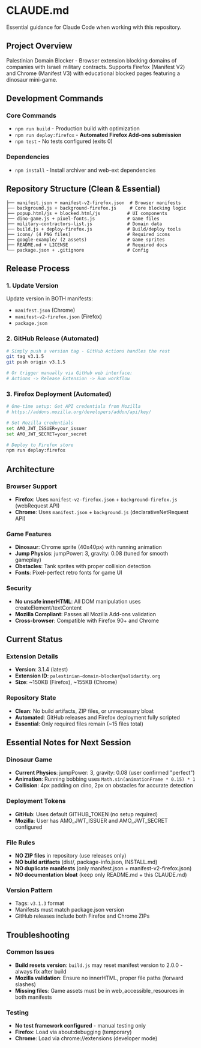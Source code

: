 # CLAUDE.md

Essential guidance for Claude Code when working with this repository.

## Project Overview

Palestinian Domain Blocker - Browser extension blocking domains of companies with Israeli military contracts. Supports Firefox (Manifest V2) and Chrome (Manifest V3) with educational blocked pages featuring a dinosaur mini-game.

## Development Commands

### Core Commands
- `npm run build` - Production build with optimization
- `npm run deploy:firefox` - **Automated Firefox Add-ons submission**
- `npm test` - No tests configured (exits 0)

### Dependencies
- `npm install` - Install archiver and web-ext dependencies

## Repository Structure (Clean & Essential)

```
├── manifest.json + manifest-v2-firefox.json  # Browser manifests
├── background.js + background-firefox.js     # Core blocking logic  
├── popup.html/js + blocked.html/js          # UI components
├── dino-game.js + pixel-fonts.js            # Game files
├── military-contractors-list.js             # Domain data
├── build.js + deploy-firefox.js             # Build/deploy tools
├── icons/ (4 PNG files)                     # Required icons
├── google-example/ (2 assets)               # Game sprites
├── README.md + LICENSE                      # Required docs
└── package.json + .gitignore                # Config
```

## Release Process

### 1. Update Version
Update version in BOTH manifests:
- `manifest.json` (Chrome)
- `manifest-v2-firefox.json` (Firefox)
- `package.json`

### 2. GitHub Release (Automated)
```bash
# Simply push a version tag - GitHub Actions handles the rest
git tag v3.1.5
git push origin v3.1.5

# Or trigger manually via GitHub web interface:
# Actions -> Release Extension -> Run workflow
```

### 3. Firefox Deployment (Automated)
```bash
# One-time setup: Get API credentials from Mozilla
# https://addons.mozilla.org/developers/addon/api/key/

# Set Mozilla credentials
set AMO_JWT_ISSUER=your_issuer
set AMO_JWT_SECRET=your_secret

# Deploy to Firefox store
npm run deploy:firefox
```

## Architecture

### Browser Support
- **Firefox**: Uses `manifest-v2-firefox.json` + `background-firefox.js` (webRequest API)
- **Chrome**: Uses `manifest.json` + `background.js` (declarativeNetRequest API)

### Game Features
- **Dinosaur**: Chrome sprite (40x40px) with running animation
- **Jump Physics**: jumpPower: 3, gravity: 0.08 (tuned for smooth gameplay)
- **Obstacles**: Tank sprites with proper collision detection
- **Fonts**: Pixel-perfect retro fonts for game UI

### Security
- **No unsafe innerHTML**: All DOM manipulation uses createElement/textContent
- **Mozilla Compliant**: Passes all Mozilla Add-ons validation
- **Cross-browser**: Compatible with Firefox 90+ and Chrome

## Current Status

### Extension Details
- **Version**: 3.1.4 (latest)
- **Extension ID**: `palestinian-domain-blocker@solidarity.org`
- **Size**: ~150KB (Firefox), ~155KB (Chrome)

### Repository State
- **Clean**: No build artifacts, ZIP files, or unnecessary bloat
- **Automated**: GitHub releases and Firefox deployment fully scripted
- **Essential**: Only required files remain (~15 files total)

## Essential Notes for Next Session

### Dinosaur Game
- **Current Physics**: jumpPower: 3, gravity: 0.08 (user confirmed "perfect")
- **Animation**: Running bobbing uses `Math.sin(animationFrame * 0.15) * 1`
- **Collision**: 4px padding on dino, 2px on obstacles for accurate detection

### Deployment Tokens
- **GitHub**: Uses default GITHUB_TOKEN (no setup required)
- **Mozilla**: User has AMO_JWT_ISSUER and AMO_JWT_SECRET configured

### File Rules
- **NO ZIP files** in repository (use releases only)
- **NO build artifacts** (dist/, package-info.json, INSTALL.md)
- **NO duplicate manifests** (only manifest.json + manifest-v2-firefox.json)
- **NO documentation bloat** (keep only README.md + this CLAUDE.md)

### Version Pattern
- Tags: `v3.1.3` format
- Manifests must match package.json version
- GitHub releases include both Firefox and Chrome ZIPs

## Troubleshooting

### Common Issues
- **Build resets version**: `build.js` may reset manifest version to 2.0.0 - always fix after build
- **Mozilla validation**: Ensure no innerHTML, proper file paths (forward slashes)
- **Missing files**: Game assets must be in web_accessible_resources in both manifests

### Testing
- **No test framework configured** - manual testing only
- **Firefox**: Load via about:debugging (temporary)
- **Chrome**: Load via chrome://extensions (developer mode)